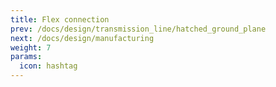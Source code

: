 ```yaml
---
title: Flex connection
prev: /docs/design/transmission_line/hatched_ground_plane
next: /docs/design/manufacturing
weight: 7
params:
  icon: hashtag
---
```

